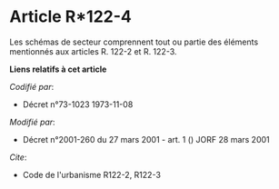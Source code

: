 # Article R*122-4

Les schémas de secteur comprennent tout ou partie des éléments mentionnés aux articles R. 122-2 et R. 122-3.

**Liens relatifs à cet article**

_Codifié par_:

  - Décret n°73-1023 1973-11-08

_Modifié par_:

  - Décret n°2001-260 du 27 mars 2001 - art. 1 () JORF 28 mars 2001

_Cite_:

  - Code de l'urbanisme R122-2, R122-3
